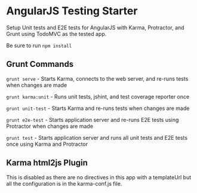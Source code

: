 AngularJS Testing Starter
====================

Setup Unit tests and E2E tests for AngularJS with Karma, Protractor, and Grunt using TodoMVC as the tested app.

Be sure to run ```npm install```

Grunt Commands
---
```grunt serve``` - Starts Karma, connects to the web server, and re-runs tests when changes are made

```grunt karma:unit``` - Runs unit tests, jshint, and test coverage reporter once

```grunt unit-test``` - Starts Karma and re-runs tests when changes are made

```grunt e2e-test``` - Starts application server and re-runs E2E tests using Protractor when changes are made

```grunt test``` - Starts application server and runs all unit tests and E2E tests once using Karma and Protractor

Karma html2js Plugin
---
This is disabled as there are no directives in this app with a templateUrl but all the configuration is in the karma-conf.js file.
